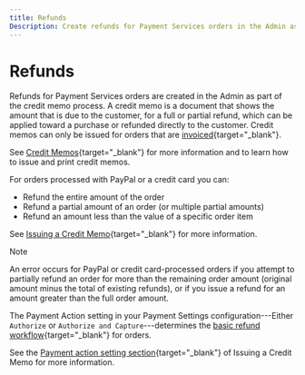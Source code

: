 ```yaml
---
title: Refunds
Description: Create refunds for Payment Services orders in the Admin as part of the credit memo process.
---
```

# Refunds

Refunds for Payment Services orders are created in the Admin as part of the credit memo process. A credit memo is a document that shows the amount that is due to the customer, for a full or partial refund, which can be applied toward a purchase or refunded directly to the customer. Credit memos can only be issued for orders that are [invoiced](https://docs.magento.com/user-guide/sales/invoice-create.html){target="_blank"}.

See [Credit Memos](https://docs.magento.com/user-guide/sales/credit-memos.html){target="_blank"} for more information and to learn how to issue and print credit memos.

For orders processed with PayPal or a credit card you can:

* Refund the entire amount of the order
* Refund a partial amount of an order (or multiple partial amounts)
* Refund an amount less than the value of a specific order item

See [Issuing a Credit Memo](https://docs.magento.com/user-guide/sales/credit-memo-create.html){target="_blank"} for more information.

>[!NOTE]
>
>An error occurs for PayPal or credit card-processed orders if you attempt to partially refund an order for more than the remaining order amount (original amount minus the total of existing refunds), or if you issue a refund for an amount greater than the full order amount.

The Payment Action setting in your Payment Settings configuration---Either `Authorize` or `Authorize and Capture`---determines the [basic refund workflow](https://docs.magento.com/user-guide/sales/credit-memos.html#refund-workflow){target="_blank"} for orders.

See the [Payment action setting section](https://docs.magento.com/user-guide/sales/credit-memo-create.html#payment-action-setting){target="_blank"} of Issuing a Credit Memo for more information.
